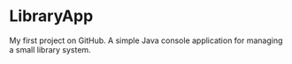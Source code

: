 # LibraryApp
My first project on GitHub. A simple Java console application for managing a small library system.
